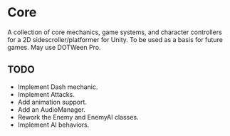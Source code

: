 # Core
 A collection of core mechanics, game systems, and character controllers for a 2D sidescroller/platformer for Unity.
 To be used as a basis for future games.
 May use DOTWeen Pro.

## TODO
- Implement Dash mechanic.
- Implement Attacks.
- Add animation support.
- Add an AudioManager.
- Rework the Enemy and EnemyAI classes.
- Implement AI behaviors.
